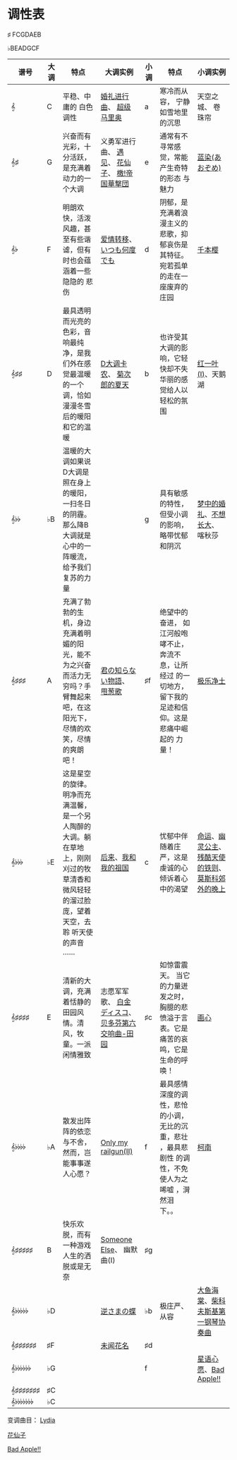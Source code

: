 # 调性表

♯ FCGDAEB

♭BEADGCF



| 谱号     | 大调 | 特点                                                         | 大调实例                                                     | 小调 | 特点                                                         | 小调实例                                                     |
| -------- | ---- | ------------------------------------------------------------ | ------------------------------------------------------------ | ---- | ------------------------------------------------------------ | ------------------------------------------------------------ |
| 𝄞        | C    | 平稳、中庸的 白色调性                                        | [婚礼进行曲](http://tm3dfds.yusi.tv/uuauth/UUAuth/wymp3/2012/1/13/101239_6408568.mp3)、 [超级马里奥](http://tm3dfds.yusi.tv/uuauth/UUAuth/wymp3/2015/10/5/85750_1414582.mp3) | a    | 寒冷而从容， 宁静如雪地里的沉思                              | 天空之城、 卷珠帘                                            |
| 𝄞♯       | G    | 兴奋而有光彩，十分活跃，是充满着动力的一个大调               | 义勇军进行曲、 [遇见](http://tm3dfds.yusi.tv/uuauth/UUAuth/wymp3/2017/12/8/1142766_201712892314_3469_92510_3598146.mp3)、 [花仙子](http://tm3dfds.yusi.tv/uuauth/UUAuth/wymp3/2018/1/5/121815_2979742.mp3)、 [檄!帝国華撃団](http://tm3dfds.yusi.tv/uuauth/UUAuth/wymp3/2016/3/11/83541_4306862.mp3) | e    | 通常有不寻常感觉，常能产生奇特的形态 与魅力                  | [蓝染(あおぞめ)](http://tm3dfds.yusi.tv/uuauth/UUAuth/wymp3/2017/7/28/351306_2017728124510_9355_13434_11406150.mp3) |
| 𝄞♭       | F    | 明朗欢快，活泼风趣，甚至有些谐谑，但有时也会蕴涵着一些隐隐的 悲伤 | [爱情转移](http://tm3dfds.yusi.tv/uuauth/UUAuth/wymp3/2017/8/1/14054_20178122249_4570_22427_4468143.mp3)、 [いつも何度 でも](http://tm3dfds.yusi.tv/uuauth/UUAuth/wymp3/2007/20076/2007625/200762514351619226.mp3) | d    | 阴郁，是充满着浪漫主义的悲歌，抑郁哀伤是其特征。宛若孤单的走在一座废弃的庄园 | [千本樱](http://tm3dfds.yusi.tv/uuauth/UUAuth/wymp3/2013/12/2/204346_5853092.mp3) |
| 𝄞♯♯      | D    | 最具透明而光亮的色彩，音响最纯净，是我们外在感觉最温暖的一个调，恰如漫漫冬雪后的暖阳和它的温暖 | [D大调卡农](http://tm3dfds.yusi.tv/uuauth/UUAuth/wymp3/2014/7/24/19466_3762242.mp3)、 [菊次郎的夏天](http://tm3dfds.yusi.tv/uuauth/UUAuth/wymp3/2010/20102/201023/1029110.mp3) | b    | 也许受其大调的影响，它轻快却不失华丽的感觉给人以轻松的氛围   | [红一叶(I)](http://tm3dfds.yusi.tv/uuauth/UUAuth/wymp3/2012/7/13/64238_2366147.mp3)、天鹅湖 |
| 𝄞♭♭      | ♭B   | 温暖的大调如果说D大调是照在身上的暖阳，一扫冬日的阴霾。那么降B大调就是心中的一阵暖流，给予我们 复苏的力量 |                                                              | g    | 具有敏感的特性，但受小调的影响，略带忧郁和阴沉               | [梦中的婚礼](http://tm3dfds.yusi.tv/uuauth/UUAuth/wymp3/2017/8/25/9521_4055836.mp3)、[不想长大](http://tm3dfds.yusi.tv/uuauth/UUAuth/wymp3/2007/20073/2007319/200731912423160264.mp3)、 喀秋莎 |
| 𝄞♯♯♯     | A    | 充满了勃勃的生机，身边充满着明媚的阳光，能不为之兴奋而活力无穷吗？手臂舞起来吧，在这阳光下，尽情的欢笑，尽情的爽朗吧！ | [君の知らない物語](http://tm3dfds.yusi.tv/uuauth/UUAuth/wymp3/2011/20114/2011419/1008974.mp3)、 [甩葱歌](http://tm3dfds.yusi.tv/uuauth/UUAuth/wymp3/2009/20098/2009824/1057557.mp3) | ♯f   | 绝望中的奋进， 如江河般咆哮不止，奔流不 息，让所经过 的一切地方， 留下我的足迹和信仰。这是悲痛中崛起的 力量！ | [极乐净土](http://tm3dfds.yusi.tv/uuauth/UUAuth/wymp3/2016/8/3/612031_201683203452_5391_204042_6549970.mp3?fbcf869ef70ac4c4b0a2b094142a4471) |
| 𝄞♭♭♭     | ♭E   | 这是星空的旋律。明净而充满温馨，是一个另人陶醉的大调。躺在草地上，刚刚刈过的牧草清香和微风轻轻的溜过脸庞，望着天空，去聆 听天使的声音 …… | [后来](http://tm3dfds.yusi.tv/uuauth/UUAuth/wymp3/2014/4/23/172927_2896980.mp3)、[我和我的祖国](http://) | c    | 忧郁中伴随着庄严，这是虔诚的心倾诉着心中的渴望               | [命运](http://tm3dfds.yusi.tv/uuauth/UUAuth/wymp3/2011/20112/201129/1034565.mp3)、[幽灵公主](http://tm3dfds.yusi.tv/uuauth/UUAuth/wymp3/2012/8/29/192222_3743660.mp3)、 [残酷天使的铁则](http://tm3dfds.yusi.tv/uuauth/UUAuth/wymp3/2016/7/26/610726_201672619130_4879_19227_3985108.mp3)、 [莫斯科郊外的晚上](http://tm3dfds.yusi.tv/uuauth/UUAuth/wymp3/2018/1/13/19489_201811322425_6980_23923_4628062.mp3) |
| 𝄞♯♯♯♯    | E    | 清新的大调，充满着恬静的田园风情。清风，牧童。一派闲情雅致   | 志愿军军歌、 [白金ディスコ](http://tm3dfds.yusi.tv/uuauth/UUAuth/wymp3/2012/3/4/104931_1790119.mp3)、[贝多芬第六交响曲-田园](http://) | ♯c   | 如惊雷震天。 当它的力量迸发之时，胸臆的悲愤溢于言表。它是痛苦的哀鸣，它是生命的呼唤！ | [画心](http://tm3dfds.yusi.tv/uuauth/UUAuth/wymp3/2008/200810/2008108/1036037.mp3) |
| 𝄞♭♭♭♭    | ♭A   | 散发出阵阵的依恋与不舍，然而，岂能事事遂人心愿？             | [Only my railgun(II)](http://tm3dfds.yusi.tv/uuauth/UUAuth/wymp3/2017/1/7/653226_20171793927_9167_94215_2274168.mp3) | f    | 最具感情深度的调性，悲怆的小调，无比的沉重，悲壮 ，最具悲剧性 的调性，不免使人为之唏嘘 ，潸然泪下。。 | [柯南](http://tm3dfds.yusi.tv/uuauth/UUAuth/wymp3/2016/2/6/6716_5034274.mp3) |
| 𝄞♯♯♯♯♯   | B    | 快乐欢脱，而有一种游戏人生的洒脱或是无奈                     | [Someone Else](http://tm3dfds.yusi.tv/uuauth/UUAuth/wymp3/2012/5/23/15151_874926.mp3)、 幽默曲(I) | ♯g   |                                                              |                                                              |
| 𝄞♭♭♭♭♭   | ♭D   |                                                              | [逆さまの蝶](http://tm3dfds.yusi.tv/uuauth/UUAuth/wymp3/2008/20086/200861/1052517.mp3) | ♭b   | 极庄严、从容                                                 | [大鱼海棠](http://tm3dfds.yusi.tv/uuauth/UUAuth/wymp3/2018/7/5/112349_7479430.mp3)、[柴科夫斯基第一钢琴协奏曲](http://) |
| 𝄞♯♯♯♯♯♯  | ♯F   |                                                              | [未闻花名](http://tm3dfds.yusi.tv/uuauth/UUAuth/wymp3/2017/8/18/141023_8169282.mp3) | ♯d   |                                                              |                                                              |
| 𝄞♭♭♭♭♭♭  | ♭G   |                                                              |                                                              | f    |                                                              | [星语心愿](http://tm3dfds.yusi.tv/uuauth/UUAuth/wymp3/2011/20115/201156/750414822797477245.mp3)、[Bad Apple‼︎](http://tm3dfds.yusi.tv/uuauth/UUAuth/wymp3/2018/8/14/706509_201881416022_268_1614_12803178.mp3) |
| 𝄞♯♯♯♯♯♯♯ | ♯C   |                                                              |                                                              |      |                                                              |                                                              |
| 𝄞♭♭♭♭♭♭♭ | ♭C   |                                                              |                                                              |      |                                                              |                                                              |



变调曲目： [Lydia](http://tm3dfds.yusi.tv/uuauth/UUAuth/wymp3/2010/20107/2010717/1054508414777457714.mp3)

[花仙子](http://tm3dfds.yusi.tv/uuauth/UUAuth/wymp3/2018/1/5/121815_2979742.mp3)

[Bad Apple‼︎](http://tm3dfds.yusi.tv/uuauth/UUAuth/wymp3/2018/8/14/706509_201881416022_268_1614_12803178.mp3)